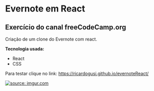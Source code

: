 <h1>
Evernote em React 
</h1>
<h2>
Exercício do canal freeCodeCamp.org

</h2>

Criação de um clone do Evernote com react.

**Tecnologia usada:**
* React
* CSS

Para testar clique no link: https://ricardogusi.github.io/evernoteReact/


<a href="https://imgur.com/JAQEkIK"><img src="https://i.imgur.com/JAQEkIK.png" title="source: imgur.com" /></a>